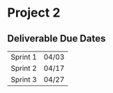 # Project 2

## Deliverable Due Dates
<table>
	<tbody>
		<tr>
			<td>Sprint 1</td>
			<td><date>04/03</date></td>
		</tr>
		<tr>
			<td>Sprint 2</td>
			<td><date>04/17</date></td>
		</tr>
		<tr>
			<td>Sprint 3</td>
			<td><date>04/27</date></td>
		</tr>
	</tbody>
</table>

<br>
